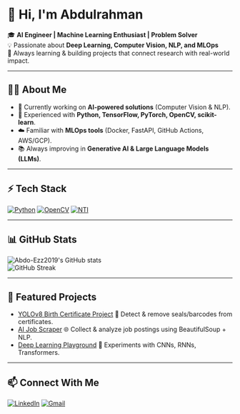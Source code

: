 # 👋 Hi, I'm Abdulrahman  

🎓 **AI Engineer | Machine Learning Enthusiast | Problem Solver**  
💡 Passionate about **Deep Learning, Computer Vision, NLP, and MLOps**  
🚀 Always learning & building projects that connect research with real-world impact.  

---

## 🧑‍💻 About Me
- 🔭 Currently working on **AI-powered solutions** (Computer Vision & NLP).  
- 🤖 Experienced with **Python, TensorFlow, PyTorch, OpenCV, scikit-learn**.  
- ☁️ Familiar with **MLOps tools** (Docker, FastAPI, GitHub Actions, AWS/GCP).  
- 📚 Always improving in **Generative AI & Large Language Models (LLMs)**.  

---

## ⚡ Tech Stack

[![Python](https://img.shields.io/badge/Python-3776AB?style=for-the-badge&logo=python&logoColor=white)](https://github.com/Abdo-Ezz2019/-i-NSTANT--Ai/tree/main/Python)
[![OpenCV](https://img.shields.io/badge/OpenCV-27338e?style=for-the-badge&logo=opencv&logoColor=white)](https://drive.google.com/file/d/1nu2Z5cSNj_g9QDshFNBnZ_F5sYdsU0V_/view?usp=sharing)
[![NTI](https://img.shields.io/badge/NTI-AI%20Program-orange?style=for-the-badge&logo=google-scholar&logoColor=white)](https://github.com/Abdo-Ezz2019/NTI-Huawei-Egyption-Talent-AI)



---

## 📊 GitHub Stats  
![Abdo-Ezz2019's GitHub stats](https://github-readme-stats.vercel.app/api?username=Abdo-Ezz2019&show_icons=true&theme=radical)  
![GitHub Streak](https://github-readme-streak-stats.herokuapp.com/?user=Abdo-Ezz2019&theme=radical)  

---

## 🚀 Featured Projects  
- [YOLOv8 Birth Certificate Project](https://github.com/YourUserName/project) 🧾 Detect & remove seals/barcodes from certificates.  
- [AI Job Scraper](https://github.com/YourUserName/webscraper) 🌐 Collect & analyze job postings using BeautifulSoup + NLP.  
- [Deep Learning Playground](https://github.com/YourUserName/dl-playground) 🧠 Experiments with CNNs, RNNs, Transformers.  

---

## 📫 Connect With Me  
[![LinkedIn](https://img.shields.io/badge/LinkedIn-blue?style=for-the-badge&logo=linkedin)]([https://linkedin.com/in/yourprofile](https://www.linkedin.com/in/%D9%90%D9%90%D9%90abdelrhaman-abdelmoez-ahmed-672103225/))  
[![Gmail](https://img.shields.io/badge/Gmail-red?style=for-the-badge&logo=gmail&logoColor=white)](abdulrahmanabdulmoezahmed@gmail.com)



